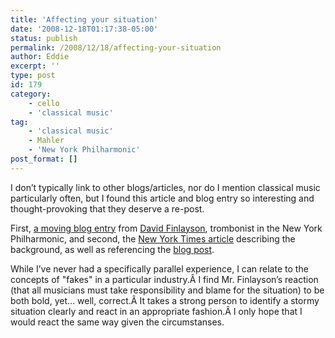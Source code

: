 ```yaml
---
title: 'Affecting your situation'
date: '2008-12-18T01:17:38-05:00'
status: publish
permalink: /2008/12/18/affecting-your-situation
author: Eddie
excerpt: ''
type: post
id: 179
category:
    - cello
    - 'classical music'
tag:
    - 'classical music'
    - Mahler
    - 'New York Philharmonic'
post_format: []
---
```

I don’t typically link to other blogs/articles, nor do I mention classical music particularly often, but I found this article and blog entry so interesting and thought-provoking that they deserve a re-post.

First, [a moving blog entry](http://davidfinlayson.typepad.com/fin_notes/2008/12/some-words-about-gilbert-kaplan.html) from [David Finlayson](http://nyphil.org/meet/orchestra/index.cfm?page=profile&personNum=14), trombonist in the New York Philharmonic, and second, the [New York Times article](http://www.nytimes.com/2008/12/18/arts/music/18kapl.html?_r=1&hp) describing the background, as well as referencing the [blog post](http://davidfinlayson.typepad.com/fin_notes/2008/12/some-words-about-gilbert-kaplan.html).

While I’ve never had a specifically parallel experience, I can relate to the concepts of "fakes" in a particular industry.Â I find Mr. Finlayson’s reaction (that all musicians must take responsibility and blame for the situation) to be both bold, yet… well, correct.Â It takes a strong person to identify a stormy situation clearly and react in an appropriate fashion.Â I only hope that I would react the same way given the circumstanses.